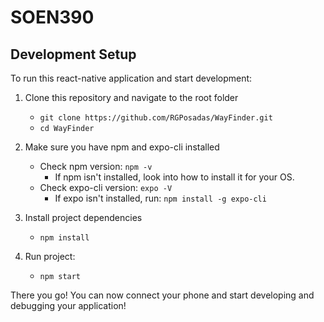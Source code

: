 # SOEN390

## Development Setup

To run this react-native application and start development:

1. Clone this repository and navigate to the root folder
   - `git clone https://github.com/RGPosadas/WayFinder.git`
   - `cd WayFinder`
2. Make sure you have npm and expo-cli installed
   - Check npm version: `npm -v`
     - If npm isn't installed, look into how to install it for your OS.
   - Check expo-cli version: `expo -V`
     - If expo isn't installed, run: `npm install -g expo-cli`
3. Install project dependencies
   - `npm install`
4. Run project:

   - `npm start`

There you go! You can now connect your phone and start developing and debugging your application!
